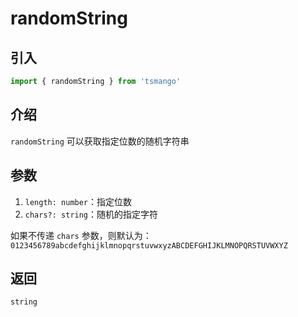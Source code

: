 # randomString

## 引入

```ts
import { randomString } from 'tsmango'
```

## 介绍

`randomString` 可以获取指定位数的随机字符串

## 参数

1. `length: number`：指定位数
2. `chars?: string`：随机的指定字符

如果不传递 `chars` 参数，则默认为：`0123456789abcdefghijklmnopqrstuvwxyzABCDEFGHIJKLMNOPQRSTUVWXYZ`

## 返回

`string`
